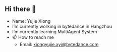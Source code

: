 ## Hi there 👋
- Name: Yujie Xiong
- I’m currently working in bytedance in Hangzhou
- I’m currently learning MultiAgent System
- 📫 How to reach me
  - Email: xiongyujie.xyj@bytedance.com


<!--
**Yuujee/Yuujee** is a ✨ _special_ ✨ repository because its `README.md` (this file) appears on your GitHub profile.

Here are some ideas to get you started:

- 🔭 I’m currently working on ...
- 🌱 I’m currently learning ...
- 👯 I’m looking to collaborate on ...
- 🤔 I’m looking for help with ...
- 💬 Ask me about ...
- 📫 How to reach me: ...
- 😄 Pronouns: ...
- ⚡ Fun fact: ...
-->
